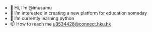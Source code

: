 - 👋 Hi, I’m @imusumu
- 👀 I’m interested in creating a new platform for education someday 
- 🌱 I’m currently learning python
- 📫 How to reach me u3534428@connect.hku.hk 

<!---
imusumu/imusumu is a ✨ special ✨ repository because its `README.md` (this file) appears on your GitHub profile.
You can click the Preview link to take a look at your changes.
--->
